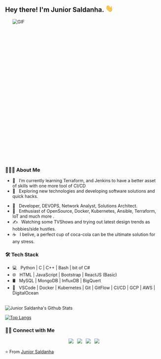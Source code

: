 <h2> Hey there! I'm Junior Saldanha. <img src="https://github.com/devSouvik/devSouvik/raw/master/Hi.gif" width="25"></h2>
<!---<img align="right" alt="GIF" src="https://raw.githubusercontent.com/devSouvik/devSouvik/master/gif3.gif" width="500"/>--->
<img align="right" alt="GIF" src="https://media.giphy.com/media/LmNwrBhejkK9EFP504/source.gif" width="480" height="480" frameBorder="0" class="giphy-embed"></img>

<h3> 👨🏻‍💻 About Me </h3>

- 🔭 &nbsp; I’m currently learning Terraform, and Jenkins to have a better asset of skills with one more tool of CI/CD
- 🤔 &nbsp; Exploring new technologies and developing software solutions and quick hacks.
<!-- - 🎓 &nbsp; Studying Computer Science, computer programming and Mathematics. -->
- 💼 &nbsp; Developer, DEVOPS, Network Analyst, Solutions Architect.
- 🌱 &nbsp; Enthusiast of OpenSource, Docker, Kubernetes, Ansible, Terraform, IoT and much more .
- ✍️ &nbsp; Watching some TVShows and trying out latest design trends as hobbies/side hustles.
- ☕ &nbsp; I belive, a perfect cup of coca-cola can be the ultimate solution for any stress. 

<h3>🛠 Tech Stack</h3>

- 💻 &nbsp; Python | C | C++ | Bash | bit of C#
- 🌐 &nbsp; HTML | JavaScript | Bootstrap | ReactJS (Basic)
- 🛢 &nbsp; MySQL | MongoDB | InfluxDB | BigQuert    
- 🔧 &nbsp; VSCode | Docker | Kubernetes | Git | GitFlow | CI/CD | GCP | AWS | DigitalOcean
<!-- - 🖥 &nbsp; Adobe Xd | Illustrator | Photoshop | OpenShot -->

<br>


<img align="center" src="https://github-readme-stats.vercel.app/api?username=juniorsaldanha&include_all_commits=true&count_private=true&show_icons=true&line_height=20&title_color=7A7ADB&icon_color=2234AE&text_color=D3D3D3&bg_color=0,000000,130F40" alt="Junior Saldanha's Github Stats">

</br>

[![Top Langs](https://github-readme-stats.vercel.app/api/top-langs/?username=devSouvik&layout=compact&text_color=daf7dc&bg_color=151515)](https://github.com/juniorsaldanha/github-readme-stats)


<h3> 🤝🏻 Connect with Me </h3>

<p align="center">
&nbsp; <a href="https://twitter.com/umsaldanha" target="_blank" rel="noopener noreferrer"><img src="https://img.icons8.com/plasticine/100/000000/twitter.png" width="50" /></a>  
&nbsp; <a href="https://www.instagram.com/umsaldanha/" target="_blank" rel="noopener noreferrer"><img src="https://img.icons8.com/plasticine/100/000000/instagram-new.png" width="50" /></a>  
&nbsp; <a href="https://www.linkedin.com/in/umsaldanha/" target="_blank" rel="noopener noreferrer"><img src="https://img.icons8.com/plasticine/100/000000/linkedin.png" width="50" /></a>
&nbsp; <a href="mailto:umsaldanha@gmail.com" target="_blank" rel="noopener noreferrer"><img src="https://img.icons8.com/plasticine/100/000000/gmail.png"  width="50" /></a>
</p>

⭐️ From [Junior Saldanha](https://github.com/juniorsaldanha)
